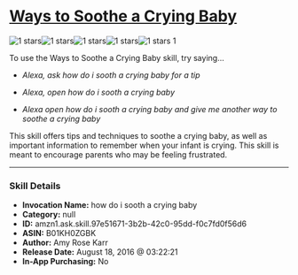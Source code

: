 # [Ways to Soothe a Crying Baby](http://alexa.amazon.com/#skills/amzn1.ask.skill.97e51671-3b2b-42c0-95dd-f0c7fd0f56d6)
![1 stars](../../images/ic_star_black_18dp_1x.png)![1 stars](../../images/ic_star_border_black_18dp_1x.png)![1 stars](../../images/ic_star_border_black_18dp_1x.png)![1 stars](../../images/ic_star_border_black_18dp_1x.png)![1 stars](../../images/ic_star_border_black_18dp_1x.png) 1

To use the Ways to Soothe a Crying Baby skill, try saying...

* *Alexa, ask how do i sooth a crying baby for a tip*

* *Alexa, open how do i sooth a crying baby*

* *Alexa open how do i sooth a crying baby and give me another way to soothe a crying baby*

This skill offers tips and techniques to soothe a crying baby, as well as important information to remember when your infant is crying. This skill is meant to encourage parents who may be feeling frustrated.

***

### Skill Details

* **Invocation Name:** how do i sooth a crying baby
* **Category:** null
* **ID:** amzn1.ask.skill.97e51671-3b2b-42c0-95dd-f0c7fd0f56d6
* **ASIN:** B01KH0ZGBK
* **Author:** Amy Rose Karr
* **Release Date:** August 18, 2016 @ 03:22:21
* **In-App Purchasing:** No
